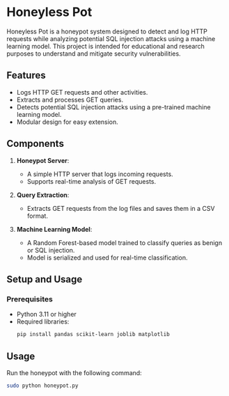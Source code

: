 # Honeyless Pot

Honeyless Pot is a honeypot system designed to detect and log HTTP requests while analyzing potential SQL injection attacks using a machine learning model. This project is intended for educational and research purposes to understand and mitigate security vulnerabilities.

## Features

- Logs HTTP GET requests and other activities.
- Extracts and processes GET queries.
- Detects potential SQL injection attacks using a pre-trained machine learning model.
- Modular design for easy extension.

## Components

1. **Honeypot Server**:
   - A simple HTTP server that logs incoming requests.
   - Supports real-time analysis of GET requests.

2. **Query Extraction**:
   - Extracts GET requests from the log files and saves them in a CSV format.

3. **Machine Learning Model**:
   - A Random Forest-based model trained to classify queries as benign or SQL injection.
   - Model is serialized and used for real-time classification.

## Setup and Usage

### Prerequisites

- Python 3.11 or higher
- Required libraries:
  ```bash
  pip install pandas scikit-learn joblib matplotlib
  ```
## Usage
Run the honeypot with the following command:

```bash
sudo python honeypot.py
```

